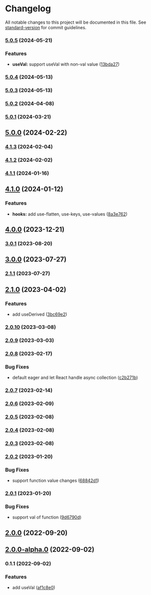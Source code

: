 # Changelog

All notable changes to this project will be documented in this file. See [standard-version](https://github.com/conventional-changelog/standard-version) for commit guidelines.

### [5.0.5](https://github.com/crimx/use-value-enhancer/compare/v5.0.4...v5.0.5) (2024-05-21)


### Features

* **useVal:** support useVal with non-val value ([13bda27](https://github.com/crimx/use-value-enhancer/commit/13bda271c9ba0a1a225eb07bf334f0bb423bafcf))

### [5.0.4](https://github.com/crimx/use-value-enhancer/compare/v5.0.2...v5.0.4) (2024-05-13)

### [5.0.3](https://github.com/crimx/use-value-enhancer/compare/v5.0.2...v5.0.3) (2024-05-13)

### [5.0.2](https://github.com/crimx/use-value-enhancer/compare/v5.0.1...v5.0.2) (2024-04-08)

### [5.0.1](https://github.com/crimx/use-value-enhancer/compare/v5.0.0...v5.0.1) (2024-03-21)

## [5.0.0](https://github.com/crimx/use-value-enhancer/compare/v4.1.3...v5.0.0) (2024-02-22)

### [4.1.3](https://github.com/crimx/use-value-enhancer/compare/v4.1.2...v4.1.3) (2024-02-04)

### [4.1.2](https://github.com/crimx/use-value-enhancer/compare/v4.1.1...v4.1.2) (2024-02-02)

### [4.1.1](https://github.com/crimx/use-value-enhancer/compare/v4.1.0...v4.1.1) (2024-01-16)

## [4.1.0](https://github.com/crimx/use-value-enhancer/compare/v4.0.0...v4.1.0) (2024-01-12)


### Features

* **hooks:** add use-flatten, use-keys, use-values ([8a3e762](https://github.com/crimx/use-value-enhancer/commit/8a3e76219561e6d18ef03827f4940bfdd96329b4))

## [4.0.0](https://github.com/crimx/use-value-enhancer/compare/v3.0.1...v4.0.0) (2023-12-21)

### [3.0.1](https://github.com/crimx/use-value-enhancer/compare/v3.0.0...v3.0.1) (2023-08-20)

## [3.0.0](https://github.com/crimx/use-value-enhancer/compare/v2.1.1...v3.0.0) (2023-07-27)

### [2.1.1](https://github.com/crimx/use-value-enhancer/compare/v2.1.0...v2.1.1) (2023-07-27)

## [2.1.0](https://github.com/crimx/use-value-enhancer/compare/v2.0.10...v2.1.0) (2023-04-02)


### Features

* add useDerived ([3bc69e2](https://github.com/crimx/use-value-enhancer/commit/3bc69e24dbb48dba49dabc602d0f7eb40ae9daf5))

### [2.0.10](https://github.com/crimx/use-value-enhancer/compare/v2.0.9...v2.0.10) (2023-03-08)

### [2.0.9](https://github.com/crimx/use-value-enhancer/compare/v2.0.8...v2.0.9) (2023-03-03)

### [2.0.8](https://github.com/crimx/use-value-enhancer/compare/v2.0.7...v2.0.8) (2023-02-17)


### Bug Fixes

* default eager and let React handle async collection ([c2b271b](https://github.com/crimx/use-value-enhancer/commit/c2b271ba647ca16ebbb5245b7094083f97c698cf))

### [2.0.7](https://github.com/crimx/use-value-enhancer/compare/v2.0.6...v2.0.7) (2023-02-14)

### [2.0.6](https://github.com/crimx/use-value-enhancer/compare/v2.0.5...v2.0.6) (2023-02-09)

### [2.0.5](https://github.com/crimx/use-value-enhancer/compare/v2.0.4...v2.0.5) (2023-02-08)

### [2.0.4](https://github.com/crimx/use-value-enhancer/compare/v2.0.2...v2.0.4) (2023-02-08)

### [2.0.3](https://github.com/crimx/use-value-enhancer/compare/v2.0.2...v2.0.3) (2023-02-08)

### [2.0.2](https://github.com/crimx/use-value-enhancer/compare/v2.0.1...v2.0.2) (2023-01-20)


### Bug Fixes

* support function value changes ([68842d1](https://github.com/crimx/use-value-enhancer/commit/68842d1d1d1f76e8057f463354b952c4a7d2ed57))

### [2.0.1](https://github.com/crimx/use-value-enhancer/compare/v2.0.0...v2.0.1) (2023-01-20)


### Bug Fixes

* support val of function ([9d6790d](https://github.com/crimx/use-value-enhancer/commit/9d6790dfa177cdbe8c274c62f6542e0268926f90))

## [2.0.0](https://github.com/crimx/use-value-enhancer/compare/v2.0.0-alpha.0...v2.0.0) (2022-09-20)

## [2.0.0-alpha.0](https://github.com/crimx/use-value-enhancer/compare/v0.1.1...v2.0.0-alpha.0) (2022-09-02)

### 0.1.1 (2022-09-02)


### Features

* add useVal ([af1c8e0](https://github.com/crimx/use-value-enhancer/commit/af1c8e0f3b7f8899aa3ae17db4616f8b1d883c47))
